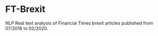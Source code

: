 # FT-Brexit
 NLP Real text analysis of Financial Times brexit articles published from 07/2018 to 02/2020.
